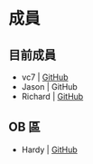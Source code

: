 # 成員

## 目前成員

- vc7 | [GitHub](https://github.com/vc7)
- Jason | GitHub
- Richard | [GitHub](https://github.com/exp50000)

## OB 區

- Hardy | [GitHub](https://github.com/howwayla)
